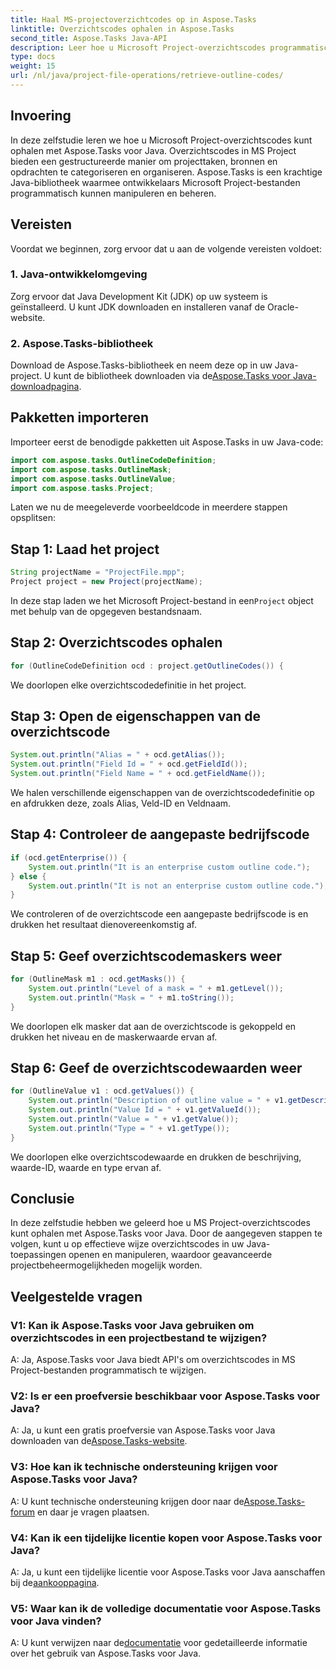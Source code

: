 ```yaml
---
title: Haal MS-projectoverzichtcodes op in Aspose.Tasks
linktitle: Overzichtscodes ophalen in Aspose.Tasks
second_title: Aspose.Tasks Java-API
description: Leer hoe u Microsoft Project-overzichtscodes programmatisch kunt ophalen met Aspose.Tasks voor Java. Verbeter uw projectmanagementmogelijkheden.
type: docs
weight: 15
url: /nl/java/project-file-operations/retrieve-outline-codes/
---
```

## Invoering
In deze zelfstudie leren we hoe u Microsoft Project-overzichtscodes kunt ophalen met Aspose.Tasks voor Java. Overzichtscodes in MS Project bieden een gestructureerde manier om projecttaken, bronnen en opdrachten te categoriseren en organiseren. Aspose.Tasks is een krachtige Java-bibliotheek waarmee ontwikkelaars Microsoft Project-bestanden programmatisch kunnen manipuleren en beheren.
## Vereisten
Voordat we beginnen, zorg ervoor dat u aan de volgende vereisten voldoet:
### 1. Java-ontwikkelomgeving
Zorg ervoor dat Java Development Kit (JDK) op uw systeem is geïnstalleerd. U kunt JDK downloaden en installeren vanaf de Oracle-website.
### 2. Aspose.Tasks-bibliotheek
 Download de Aspose.Tasks-bibliotheek en neem deze op in uw Java-project. U kunt de bibliotheek downloaden via de[Aspose.Tasks voor Java-downloadpagina](https://releases.aspose.com/tasks/java/).
## Pakketten importeren
Importeer eerst de benodigde pakketten uit Aspose.Tasks in uw Java-code:
```java
import com.aspose.tasks.OutlineCodeDefinition;
import com.aspose.tasks.OutlineMask;
import com.aspose.tasks.OutlineValue;
import com.aspose.tasks.Project;
```
Laten we nu de meegeleverde voorbeeldcode in meerdere stappen opsplitsen:
## Stap 1: Laad het project
```java
String projectName = "ProjectFile.mpp";
Project project = new Project(projectName);
```
 In deze stap laden we het Microsoft Project-bestand in een`Project` object met behulp van de opgegeven bestandsnaam.
## Stap 2: Overzichtscodes ophalen
```java
for (OutlineCodeDefinition ocd : project.getOutlineCodes()) {
```
We doorlopen elke overzichtscodedefinitie in het project.
## Stap 3: Open de eigenschappen van de overzichtscode
```java
System.out.println("Alias = " + ocd.getAlias());
System.out.println("Field Id = " + ocd.getFieldId());
System.out.println("Field Name = " + ocd.getFieldName());
```
We halen verschillende eigenschappen van de overzichtscodedefinitie op en afdrukken deze, zoals Alias, Veld-ID en Veldnaam.
## Stap 4: Controleer de aangepaste bedrijfscode
```java
if (ocd.getEnterprise()) {
    System.out.println("It is an enterprise custom outline code.");
} else {
    System.out.println("It is not an enterprise custom outline code.");
}
```
We controleren of de overzichtscode een aangepaste bedrijfscode is en drukken het resultaat dienovereenkomstig af.
## Stap 5: Geef overzichtscodemaskers weer
```java
for (OutlineMask m1 : ocd.getMasks()) {
    System.out.println("Level of a mask = " + m1.getLevel());
    System.out.println("Mask = " + m1.toString());
}
```
We doorlopen elk masker dat aan de overzichtscode is gekoppeld en drukken het niveau en de maskerwaarde ervan af.
## Stap 6: Geef de overzichtscodewaarden weer
```java
for (OutlineValue v1 : ocd.getValues()) {
    System.out.println("Description of outline value = " + v1.getDescription());
    System.out.println("Value Id = " + v1.getValueId());
    System.out.println("Value = " + v1.getValue());
    System.out.println("Type = " + v1.getType());
}
```
We doorlopen elke overzichtscodewaarde en drukken de beschrijving, waarde-ID, waarde en type ervan af.
## Conclusie
In deze zelfstudie hebben we geleerd hoe u MS Project-overzichtscodes kunt ophalen met Aspose.Tasks voor Java. Door de aangegeven stappen te volgen, kunt u op effectieve wijze overzichtscodes in uw Java-toepassingen openen en manipuleren, waardoor geavanceerde projectbeheermogelijkheden mogelijk worden.
## Veelgestelde vragen
### V1: Kan ik Aspose.Tasks voor Java gebruiken om overzichtscodes in een projectbestand te wijzigen?
A: Ja, Aspose.Tasks voor Java biedt API's om overzichtscodes in MS Project-bestanden programmatisch te wijzigen.
### V2: Is er een proefversie beschikbaar voor Aspose.Tasks voor Java?
 A: Ja, u kunt een gratis proefversie van Aspose.Tasks voor Java downloaden van de[Aspose.Tasks-website](https://releases.aspose.com/).
### V3: Hoe kan ik technische ondersteuning krijgen voor Aspose.Tasks voor Java?
 A: U kunt technische ondersteuning krijgen door naar de[Aspose.Tasks-forum](https://forum.aspose.com/c/tasks/15) en daar je vragen plaatsen.
### V4: Kan ik een tijdelijke licentie kopen voor Aspose.Tasks voor Java?
 A: Ja, u kunt een tijdelijke licentie voor Aspose.Tasks voor Java aanschaffen bij de[aankooppagina](https://purchase.aspose.com/temporary-license/).
### V5: Waar kan ik de volledige documentatie voor Aspose.Tasks voor Java vinden?
 A: U kunt verwijzen naar de[documentatie](https://reference.aspose.com/tasks/java/) voor gedetailleerde informatie over het gebruik van Aspose.Tasks voor Java.
